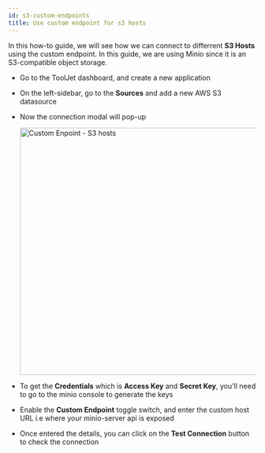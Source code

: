 ```yaml
---
id: s3-custom-endpoints
title: Use custom endpoint for s3 hosts
---
```


In this how-to guide, we will see how we can connect to differrent **S3 Hosts** using the custom endpoint. In this guide, we are using Minio since it is an S3-compatible object storage. 

- Go to the ToolJet dashboard, and create a new application
- On the left-sidebar, go to the **Sources** and add a new AWS S3 datasource
- Now the connection modal will pop-up
    <div style={{textAlign: 'center'}}>

    <img className="screenshot-full" src="/img/how-to/s3-custom/connection.png" alt="Custom Enpoint - S3 hosts" width="500" />

    </div>
- To get the **Credentials** which is **Access Key** and **Secret Key**, you'll need to go to the minio console to generate the keys
- Enable the **Custom Endpoint** toggle switch, and enter the custom host URL i.e where your minio-server api is exposed 
- Once entered the details, you can click on the **Test Connection** button to check the connection